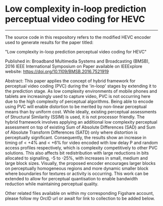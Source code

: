 # Low complexity in-loop prediction perceptual video coding for HEVC
----
The source code in this respository refers to the modified HEVC encoder used to generate results for the  paper titled:

"Low complexity in-loop prediction perceptual video coding for HEVC"

Published in: Broadband Multimedia Systems and Broadcasting (BMSB), 2016 IEEE International Symposium on 
Paper available on IEEExplore website:
https://doi.org/10.1109/BMSB.2016.7521919

Abstract:
This paper applies the concept of hybrid framework for perceptual video coding (PVC) during the 'in-loop' stages by extending it to the prediction stage. As low complexity environments of mobile phones and tablets are increasingly used to capture video, PVC is not occurring here due to the high complexity of perceptual algorithms. Being able to encode using PVC will enable distortion to be merited by non-linear perceptual means than by uniform cost. While ideally, existing perceptual assessments of Structural Similarity (SSIM) is used, it is not processor friendly. The hybrid framework involves applying an additional low complexity perceptual assessment on top of existing Sum of Absolute Differences (SAD) and Sum of Absolute Transform Differences (SATD) only where distortion is perceptually significant. Consequently, the results show an increase in timing of < +4% and < +6% for video encoded with low delay P and random access profiles respectively, which is complexity competitively to other PVC solutions. This also affects bit redistribution with large reductions in bits allocated to signalling, -5 to -25%, with increases in small, medium and large block sizes. Visually, the proposed encoder encourages larger blocks on perceptually homogeneous regions and more dynamic smaller block where boundaries for textures or activity is occurring. This work can be extended to allow for perceptual quantisation to enable bandwidth reduction while maintaining perceptual quality.

Other related files available on within my corresponding Figshare account, please follow my OrcID url or await for link to collection to be added below.
